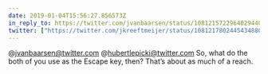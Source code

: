 ```yaml
---
date: 2019-01-04T15:56:27.856573Z
in_reply_to: https://twitter.com/jvanbaarsen/status/1081215722964029440
twitter: ["https://twitter.com/jkreeftmeijer/status/1081217802445434880"]
---
```

@jvanbaarsen@twitter.com @hubertlepicki@twitter.com So, what do the both of you use as the Escape key, then? That’s about as much of a reach.
